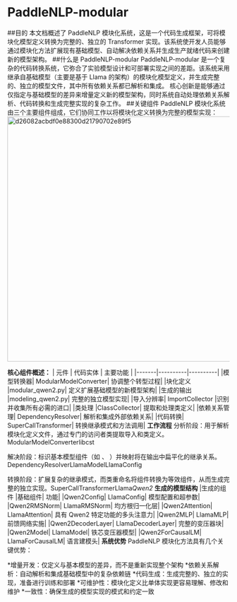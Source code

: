 # PaddleNLP-modular
##目的
  本文档概述了 PaddleNLP 模块化系统，这是一个代码生成框架，可将模块化模型定义转换为完整的、独立的 Transformer 实现。该系统使开发人员能够通过模块化方法扩展现有基础模型、自动解决依赖关系并生成生产就绪代码来创建新的模型架构。
##什么是 PaddleNLP-modular
  PaddleNLP-modular 是一个复杂的代码转换系统，它弥合了实验模型设计和可部署实现之间的差距。该系统采用继承自基础模型（主要是基于 Llama 的架构）的模块化模型定义，并生成完整的、独立的模型文件，其中所有依赖关系都已解析和集成。
  核心创新是能够通过仅指定与基础模型的差异来增量定义新的模型架构，同时系统自动处理依赖关系解析、代码转换和生成完整实现的复杂工作。
##关键组件
PaddleNLP 模块化系统由三个主要组件组成，它们协同工作以将模块化定义转换为完整的模型实现：
<img width="1679" height="555" alt="d26082acbdf0e88300d21790702e89f5" src="https://github.com/user-attachments/assets/cedd60f1-425f-4304-8f96-119745f6c0bf" />

**核心组件概述：**
| 元件	| 代码实体	| 主要功能 |
|-------|----------|----------|
|模型转换器|	ModularModelConverter|	协调整个转型过程|
|块化定义	|modular_qwen2.py|	定义扩展基础模型的新模型架构|
|生成的输出	|modeling_qwen2.py|	完整的独立模型实现|
|导入分辨率|	ImportCollector	|识别并收集所有必需的进口|
|类处理	|ClassCollector|	提取和处理类定义|
|依赖关系管理|	DependencyResolver|	解析和集成外部依赖关系|
|代码转换|	SuperCallTransformer|	转换继承模式和方法调用|
**工作流程**
分析阶段：用于解析模块化定义文件，通过专门的访问者类提取导入和类定义。ModularModelConverterlibcst

解决阶段：标识基本模型组件（如 、 ）并映射将在输出中扁平化的继承关系。DependencyResolverLlamaModelLlamaConfig

转换阶段：扩展复杂的继承模式，而类重命名将组件转换为等效组件，从而生成完整的独立实现。SuperCallTransformerLlama*Qwen2*
**生成的模型结构**
|生成的组件	|基础组件|	功能|
|Qwen2Config|	LlamaConfig|	模型配置和超参数|
|Qwen2RMSNorm|	LlamaRMSNorm|	均方根归一化层|
|Qwen2Attention|	LlamaAttention|	具有 Qwen2 特定功能的多头注意力|
|Qwen2MLP|	LlamaMLP|	前馈网络实施|
|Qwen2DecoderLayer|	LlamaDecoderLayer|	完整的变压器块|
|Qwen2Model|	LlamaModel|	铁芯变压器模型|
|Qwen2ForCausalLM|	LlamaForCausalLM|	语言建模头|
**系统优势**
PaddleNLP 模块化方法具有几个关键优势：

*增量开发：仅定义与基本模型的差异，而不是重新实现整个架构
*依赖关系解析：自动解析和集成基础模型中的复杂依赖链
*代码生成：生成完整的、独立的实现，准备进行训练和部署
*可维护性：模块化定义比单体实现更容易理解、修改和维护
*一致性：确保生成的模型实现的模式和约定一致
